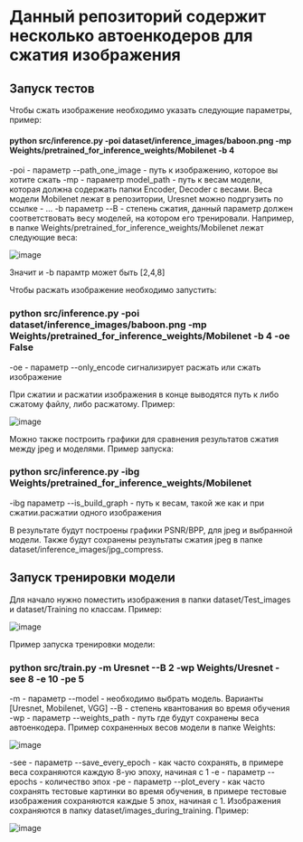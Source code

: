 # Данный репозиторий содержит несколько автоенкодеров для сжатия изображения

## Запуск тестов

Чтобы сжать изображение необходимо указать следующие параметры, пример:

#### python src/inference.py -poi dataset/inference_images/baboon.png  -mp Weights/pretrained_for_inference_weights/Mobilenet -b 4 

-poi - параметр --path_one_image - путь к изображению, которое вы хотите сжать
-mp - параметр model_path - путь к весам модели, которая должна содержать папки Encoder, Decoder с весами. Веса модели Mobilenet лежат в репозитории, Uresnet можно подргузить по ссылке - ...
-b параметр --B - степень сжатия, данный параметр должен соответствовать весу моделей, на котором его тренировали. Например, в папке Weights/pretrained_for_inference_weights/Mobilenet лежат следующие веса: 

![image](https://github.com/stpic270/information_theory_and_coding/assets/58371161/b58e72b4-c74e-4a8c-8b83-a096bc15a27f)

Значит и -b парамтр может быть [2,4,8]

Чтобы расжать изображение необходимо запустить:

### python src/inference.py -poi dataset/inference_images/baboon.png  -mp Weights/pretrained_for_inference_weights/Mobilenet -b 4 -oe False

-oe - параметр --only_encode сигнализирует расжать или сжать изображение 

При сжатии и расжатии изображения в конце выводятся путь к либо сжатому файлу, либо расжатому. Пример:

![image](https://github.com/stpic270/information_theory_and_coding/assets/58371161/77266c35-3792-49cf-b399-ba8935f287fd)

Можно также построить графики для сравнения результатов сжатия между jpeg и моделями. Пример запуска:

### python src/inference.py -ibg Weights/pretrained_for_inference_weights/Mobilenet

-ibg параметр --is_build_graph - путь к весам, такой же как и при сжатии.расжатии одного изображения

В результате будут построены графики PSNR/BPP, для jpeg и выбранной модели. Также будут сохранены результаты сжатия jpeg в папке dataset/inference_images/jpg_compress.

## Запуск тренировки модели

Для начало нужно поместить изображения в папки dataset/Test_images и dataset/Training по классам. Пример:

![image](https://github.com/stpic270/information_theory_and_coding/assets/58371161/a670d6a0-4af5-4f17-9082-d586855a0310)

Пример запуска тренировки модели:

### python src/train.py -m Uresnet --B 2 -wp Weights/Uresnet -see 8 -e 10 -pe 5 

-m - параметр --model - необходимо выбрать модель. Варианты [Uresnet, Mobilenet, VGG]
--B - степень квантования во время обучения
-wp - параметр --weights_path - путь где будут сохранены веса автоенкодера. Пример сохраненных весов модели в папке Weights:

![image](https://github.com/stpic270/information_theory_and_coding/assets/58371161/aa90ea1e-f622-4718-b7f1-45aa289ddbff)

-see - параметр --save_every_epoch - как часто сохранять, в примере веса сохраняются каждую 8-ую эпоху, начиная с 1
-e - параметр --epochs - количество эпох
-pe - параметр --plot_every - как часто сохранять тестовые картинки во время обучения, в примере тестовые изображения сохраняются каждые 5 эпох, начиная с 1. Изображения сохраняются в папку dataset/images_during_training. Пример:

![image](https://github.com/stpic270/information_theory_and_coding/assets/58371161/85077b54-bcad-4337-aaa1-12f71271d0f6)











